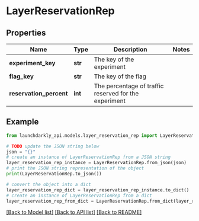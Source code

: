 # LayerReservationRep


## Properties

Name | Type | Description | Notes
------------ | ------------- | ------------- | -------------
**experiment_key** | **str** | The key of the experiment | 
**flag_key** | **str** | The key of the flag | 
**reservation_percent** | **int** | The percentage of traffic reserved for the experiment | 

## Example

```python
from launchdarkly_api.models.layer_reservation_rep import LayerReservationRep

# TODO update the JSON string below
json = "{}"
# create an instance of LayerReservationRep from a JSON string
layer_reservation_rep_instance = LayerReservationRep.from_json(json)
# print the JSON string representation of the object
print(LayerReservationRep.to_json())

# convert the object into a dict
layer_reservation_rep_dict = layer_reservation_rep_instance.to_dict()
# create an instance of LayerReservationRep from a dict
layer_reservation_rep_from_dict = LayerReservationRep.from_dict(layer_reservation_rep_dict)
```
[[Back to Model list]](../README.md#documentation-for-models) [[Back to API list]](../README.md#documentation-for-api-endpoints) [[Back to README]](../README.md)


